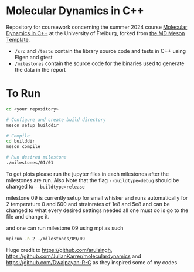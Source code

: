 # Molecular Dynamics in C++

Repository for coursework concerning the summer 2024 course [Molecular Dynamics in C++](https://pastewka.github.io/MolecularDynamics/) at the University of Freiburg, forked from [the MD Meson Template](https://github.com/imtek-simulation/meson-skeleton/).


- `/src` and `/tests` contain the library source code and tests in C++ using Eigen and gtest
- `/milestones` contain the source code for the binaries used to generate the data in the report

# To Run

```bash
cd <your repository>

# Configure and create build directory
meson setup builddir

# Compile
cd builddir
meson compile

# Run desired milestone
./milestones/01/01 
```
To get plots please run the jupyter files in each milestones after the milestones are run.
Also Note that the flag
`--buildtype=debug` should be changed to
`--buildtype=release`

milestone 09 is currently setup for small whisker and runs automatically for 2 temperature 0 and 600 and strainrates of 1e8 and 5e8 and can be changed to what every desired settings needed all one must do is go to the file and change it.

and one can run milestone 09 using mpi as such

```bash
mpirun -n 2 ./milestones/09/09

```

Huge credit to https://github.com/arulsingh, https://github.com/JulianKarrer/moleculardynamics and https://github.com/Dwaipayan-R-C as they inspired some of my codes 